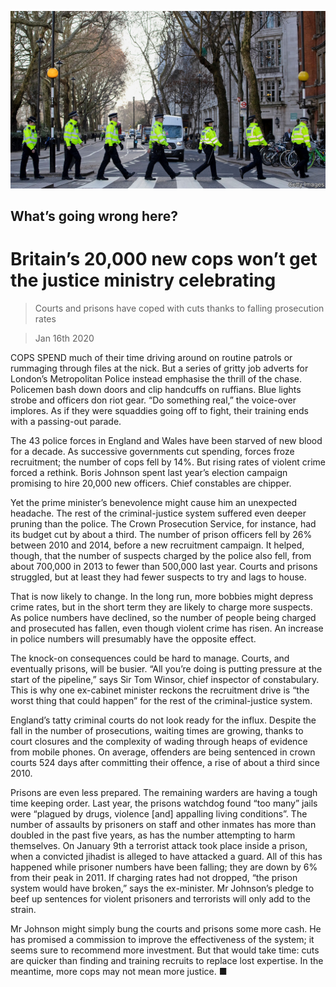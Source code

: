 ![](./images/20200118_BRP003_0.jpg)

## What’s going wrong here?

# Britain’s 20,000 new cops won’t get the justice ministry celebrating

> Courts and prisons have coped with cuts thanks to falling prosecution rates

> Jan 16th 2020

COPS SPEND much of their time driving around on routine patrols or rummaging through files at the nick. But a series of gritty job adverts for London’s Metropolitan Police instead emphasise the thrill of the chase. Policemen bash down doors and clip handcuffs on ruffians. Blue lights strobe and officers don riot gear. “Do something real,” the voice-over implores. As if they were squaddies going off to fight, their training ends with a passing-out parade.

The 43 police forces in England and Wales have been starved of new blood for a decade. As successive governments cut spending, forces froze recruitment; the number of cops fell by 14%. But rising rates of violent crime forced a rethink. Boris Johnson spent last year’s election campaign promising to hire 20,000 new officers. Chief constables are chipper.

Yet the prime minister’s benevolence might cause him an unexpected headache. The rest of the criminal-justice system suffered even deeper pruning than the police. The Crown Prosecution Service, for instance, had its budget cut by about a third. The number of prison officers fell by 26% between 2010 and 2014, before a new recruitment campaign. It helped, though, that the number of suspects charged by the police also fell, from about 700,000 in 2013 to fewer than 500,000 last year. Courts and prisons struggled, but at least they had fewer suspects to try and lags to house.

That is now likely to change. In the long run, more bobbies might depress crime rates, but in the short term they are likely to charge more suspects. As police numbers have declined, so the number of people being charged and prosecuted has fallen, even though violent crime has risen. An increase in police numbers will presumably have the opposite effect.

The knock-on consequences could be hard to manage. Courts, and eventually prisons, will be busier. “All you’re doing is putting pressure at the start of the pipeline,” says Sir Tom Winsor, chief inspector of constabulary. This is why one ex-cabinet minister reckons the recruitment drive is “the worst thing that could happen” for the rest of the criminal-justice system.

England’s tatty criminal courts do not look ready for the influx. Despite the fall in the number of prosecutions, waiting times are growing, thanks to court closures and the complexity of wading through heaps of evidence from mobile phones. On average, offenders are being sentenced in crown courts 524 days after committing their offence, a rise of about a third since 2010.

Prisons are even less prepared. The remaining warders are having a tough time keeping order. Last year, the prisons watchdog found “too many” jails were “plagued by drugs, violence [and] appalling living conditions”. The number of assaults by prisoners on staff and other inmates has more than doubled in the past five years, as has the number attempting to harm themselves. On January 9th a terrorist attack took place inside a prison, when a convicted jihadist is alleged to have attacked a guard. All of this has happened while prisoner numbers have been falling; they are down by 6% from their peak in 2011. If charging rates had not dropped, “the prison system would have broken,” says the ex-minister. Mr Johnson’s pledge to beef up sentences for violent prisoners and terrorists will only add to the strain.

Mr Johnson might simply bung the courts and prisons some more cash. He has promised a commission to improve the effectiveness of the system; it seems sure to recommend more investment. But that would take time: cuts are quicker than finding and training recruits to replace lost expertise. In the meantime, more cops may not mean more justice. ■
